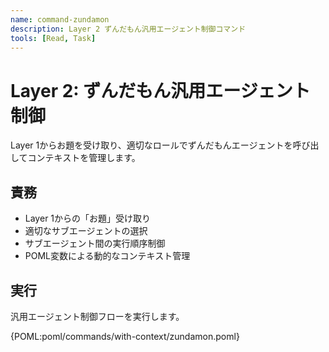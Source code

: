 ```yaml
---
name: command-zundamon
description: Layer 2 ずんだもん汎用エージェント制御コマンド
tools: [Read, Task]
---
```


# Layer 2: ずんだもん汎用エージェント制御

Layer 1からお題を受け取り、適切なロールでずんだもんエージェントを呼び出してコンテキストを管理します。

## 責務
- Layer 1からの「お題」受け取り
- 適切なサブエージェントの選択
- サブエージェント間の実行順序制御
- POML変数による動的なコンテキスト管理

## 実行

汎用エージェント制御フローを実行します。

{POML:poml/commands/with-context/zundamon.poml}